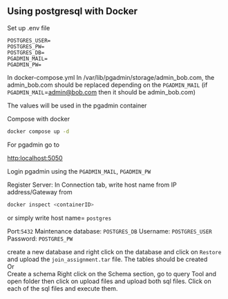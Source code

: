 ## Using postgresql with Docker

Set up .env file

```
POSTGRES_USER=
POSTGRES_PW=
POSTGRES_DB=
PGADMIN_MAIL=
PGADMIN_PW=
```

In docker-compose.yml
In /var/lib/pgadmin/storage/admin_bob.com, the admin_bob.com should be replaced depending on the `PGADMIN_MAIL` (if `PGADMIN_MAIL`=admin@bob.com then it should be admin_bob.com)

The values will be used in the pgadmin container<br>

Compose with docker

```bash
docker compose up -d
```

For pgadmin go to

<a href="http:localhost:5050">http:localhost:5050</a>

Login pgadmin using the `PGADMIN_MAIL`, `PGADMIN_PW`

Register Server:
In Connection tab, write host name from IP address/Gateway from

```bash
docker inspect <containerID>
```

or
simply write host name= `postgres`

Port:`5432`
Maintenance database: `POSTGRES_DB`
Username: `POSTGRES_USER`
Password: `POSTGRES_PW`

create a new database and right click on the database and click on `Restore` and upload the `join_assignment.tar` file. The tables should be created
<br>
Or
<br>
Create a schema
Right click on the Schema section, go to query Tool and open folder then click on upload files and upload both sql files.
Click on each of the sql files and execute them.
